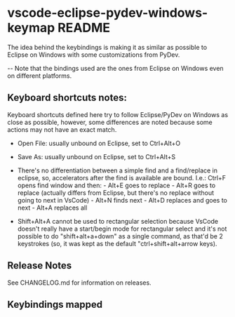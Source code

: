# vscode-eclipse-pydev-windows-keymap README

The idea behind the keybindings is making it as similar as possible to Eclipse on Windows with some customizations from PyDev.

-- Note that the bindings used are the ones from Eclipse on Windows even on different platforms.

## Keyboard shortcuts notes:

Keyboard shortcuts defined here try to follow Eclipse/PyDev on Windows as close as possible, however, some differences are noted because some actions may not have an exact match.

- Open File: usually unbound on Eclipse, set to Ctrl+Alt+O
- Save As: usually unbound on Eclipse, set to Ctrl+Alt+S

- There's no differentiation between a simple find and a find/replace in eclipse, so, accelerators after the find is available are bound.
    I.e.: Ctrl+F opens find window and then:
        - Alt+E goes to replace
        - Alt+R goes to replace (actually differs from Eclipse, but there's no replace without going to next in VsCode)
        - Alt+N finds next
        - Alt+D replaces and goes to next
        - Alt+A replaces all

- Shift+Alt+A cannot be used to rectangular selection because VsCode doesn't really have a start/begin mode for rectangular select and it's not possible to do "shift+alt+a+down" as a single command, as that'd be 2 keystrokes (so, it was kept as the default "ctrl+shift+alt+arrow keys).

## Release Notes

See CHANGELOG.md for information on releases.

## Keybindings mapped